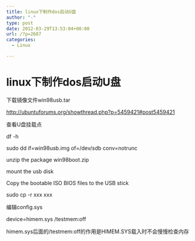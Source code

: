 ```yaml
---
title: linux下制作dos启动U盘
author: "-"
type: post
date: 2012-03-29T13:53:04+00:00
url: /?p=2687
categories:
  - Linux

---
```

# linux下制作dos启动U盘
下载镜像文件win98usb.tar

<http://ubuntuforums.org/showthread.php?p=5459421#post5459421>

查看U盘挂载点

df -h

sudo dd if=win98usb.img of=/dev/sdb conv=notrunc

unzip the package win98boot.zip

mount the usb disk

Copy the bootable ISO BIOS files to the USB stick

sudo cp -r xxx xxx

编辑config.sys

device=himem.sys /testmem:off

himem.sys后面的/testmem:off的作用是HIMEM.SYS载入时不会慢慢检查内存